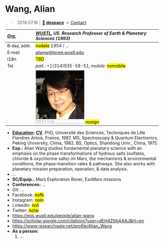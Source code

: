 # Wang, Alian
> 2019.07.18 ┊ **[🚀](../index/index.md) [despace](index.md)** → [Contact](contact.md)

|*[Org.](contact.md)*|*[WUSTL](zz_wustl.md), US. Research Professor of Earth & Planetary Sciences (1993)*|
|:--|:--|
|B‑day, addr.| <mark>nodate</mark> 1954 / … |
|E‑mail| <alianw@levee.wustl.edu> |
|i18n| <mark>TBD</mark> |
|Tel|*раб.:* +1(314)935-58-51; *mobile:* <mark>nomobile</mark> |
|| [![](f/contact/w/wang_001_photo_thumb.jpg)](f/contact/w/wang_001_photo.jpg) <mark>nosign</mark> |

   - **[Education](edu.md):** **[CV](f/contact/w/wang_001_cv.jpg)**. PhD, Université des Sciences, Techniques de Lille Flandres Artois, France, 1987. MS, Spectroscopy & Quantum Electronics, Peking University, China, 1982. BS, Optics, Shandong Univ., China, 1975.
   - **Exp.:** Alian Wang studies fundamental planetary science with an emphasis on the phase transformations of hydrous salts (sulfates, chloride & oxychlorine salts) on Mars, the mechanisms & environmental conditions, the phase-transition rates & pathways. She also works with planetary mission preparation, operation, & data analysis.
   - …
   - **SC/Equip.:** Mars Exploration Rover, ExoMars missions
   - **Conferences:** …
   - Git: …
   - Facebook: <mark>nofb</mark>
   - Instagram: <mark>noin</mark>
   - LinkedIn: <mark>noli</mark>
   - Twitter: <mark>notw</mark>
   - <https://eps.wustl.edu/people/alian-wang>
   - <https://scholar.google.com/citations?user=dEH4ZtIAAAAJ&hl=en>
   - <https://www.researchgate.net/profile/Alian_Wang>
   - **As a person:**
      1. …
